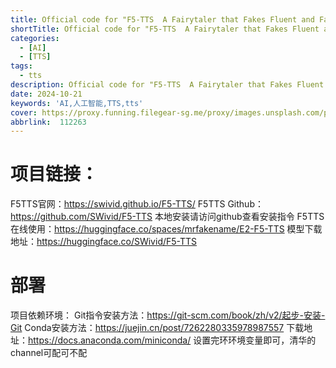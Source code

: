 ```yaml
---
title: Official code for "F5-TTS  A Fairytaler that Fakes Fluent and Faithful Speech with Flow Matching"
shortTitle: Official code for "F5-TTS  A Fairytaler that Fakes Fluent and Faithful Speech with Flow Matching"
categories:
  - [AI]
  - [TTS]
tags:
  - tts
description: Official code for "F5-TTS  A Fairytaler that Fakes Fluent and Faithful Speech with Flow Matching"
date: 2024-10-21
keywords: 'AI,人工智能,TTS,tts'
cover: https://proxy.funning.filegear-sg.me/proxy/images.unsplash.com/photo-1448375240586-882707db888b?q=80&w=2970&auto=format&fit=crop&ixlib=rb-4.0.3&ixid=M3wxMjA3fDB8MHxwaG90by1wYWdlfHx8fGVufDB8fHx8fA%3D%3D
abbrlink:  112263
---
```



# 项目链接：
F5TTS官网：https://swivid.github.io/F5-TTS/
F5TTS Github：https://github.com/SWivid/F5-TTS
本地安装请访问github查看安装指令
F5TTS在线使用：https://huggingface.co/spaces/mrfakename/E2-F5-TTS
模型下载地址：https://huggingface.co/SWivid/F5-TTS


# 部署
项目依赖环境：
Git指令安装方法：https://git-scm.com/book/zh/v2/起步-安装-Git
Conda安装方法：https://juejin.cn/post/7262280335978987557
下载地址：https://docs.anaconda.com/miniconda/
设置完环环境变量即可，清华的channel可配可不配